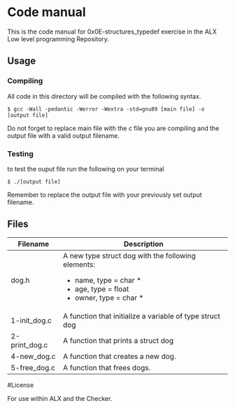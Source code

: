 # Code manual

This is the code manual for 0x0E-structures_typedef exercise in the ALX Low level programming Repository.

## Usage

### Compiling

All code in this directory will be compiled with the following syntax.

```commandline
$ gcc -Wall -pedantic -Werror -Wextra -std=gnu89 [main file] -o [output file]
```

Do not forget to replace main file with the c file you are compiling and the output file with a valid output filename.

### Testing

to test the ouput file run the following on your terminal

```commandline
$ ./[output file]
```

Remember to replace the output file with your previously set output filename.

## Files

| Filename | Description |
|----------|-------------|
|dog.h | A new type struct dog with the following elements:<ul><li>name, type = char *</li><li>age, type = float</li><li>owner, type = char *</li>|
|1-init_dog.c | A function that initialize a variable of type struct dog |
|2-print_dog.c | A function that prints a struct dog |
|4-new_dog.c | A function that creates a new dog. |
|5-free_dog.c | A function that frees dogs. |






#License

For use within ALX and the Checker.
